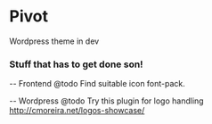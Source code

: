 Pivot
=====

Wordpress theme in dev


### Stuff that has to get done son!


-- Frontend
  @todo Find suitable icon font-pack.

-- Wordpress
  @todo Try this plugin for logo handling http://cmoreira.net/logos-showcase/
